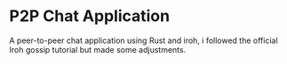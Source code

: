 # P2P Chat Application

A peer-to-peer chat application using Rust and iroh, i followed the official Iroh gossip tutorial but made some adjustments.
